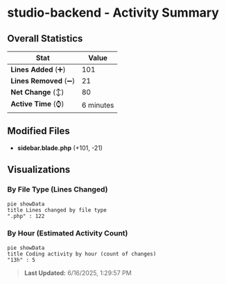 # studio-backend - Activity Summary 

## Overall Statistics

| Stat                   | Value                                                             |
| ---------------------- | ----------------------------------------------------------------- |
| **Lines Added** (➕)   | 101                                          |
| **Lines Removed** (➖) | 21                                        |
| **Net Change** (↕)    | 80                |
| **Active Time** (⌚)   | 6 minutes |


## Modified Files
- **sidebar.blade.php** (+101, -21)

## Visualizations

### By File Type (Lines Changed)

```mermaid
pie showData
title Lines changed by file type
".php" : 122
```

### By Hour (Estimated Activity Count)

```mermaid
pie showData
title Coding activity by hour (count of changes)
"13h" : 5
```


> **Last Updated:** 6/16/2025, 1:29:57 PM
